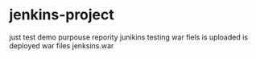 # jenkins-project
just test demo purpouse repority
 junikins testing war fiels is uploaded is deployed war files jenksins.war
